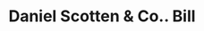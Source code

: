 ---
doi: 10.7916/D8C83N97
date_other: '1880'
date_other_textual: 1880-1889
form: printed ephemera
genre:
- Invoices
name:
- Daniel Scotten & Co.
object_in_context_url: https://biggert.cul.columbia.edu/items/view/ave_biggert_00607
subject_hierarchical_geographic:
- Detroit, Michigan, United States
subject_name:
- Daniel Scotten & Co.
title: Daniel Scotten & Co.. Bill
sort_title: Daniel Scotten & Co.. Bill
call_number: ave_biggert_00607
coordinates:
- 42.331388888888895,-83.04583333333333
pid: ave_biggert_00607
identifiers: ave_biggert_00607
canvas_id: ldpd:395880
permalink: "/items/ave_biggert_00607/"
layout: iiif-image-page
---